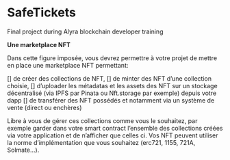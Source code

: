 # SafeTickets
Final project during Alyra blockchain developer training 


__Une marketplace NFT__

Dans cette figure imposée, vous devrez permettre à votre projet de mettre en place une marketplace NFT permettant:

[] de créer des collections de NFT,
[] de minter des NFT d’une collection choisie,
[] d’uploader les métadatas et les assets des NFT sur un stockage décentralisé (via IPFS par Pinata ou Nft.storage par exemple) depuis votre dapp
[] de transférer des NFT possédés et notamment via un système de vente (direct ou enchères)

Libre à vous de gérer ces collections comme vous le souhaitez, par exemple garder dans votre smart contract l’ensemble des collections créées via votre application et de n’afficher que celles ci. Vos NFT peuvent utiliser la norme d’implémentation que vous souhaitez (erc721, 1155, 721A, Solmate…).
